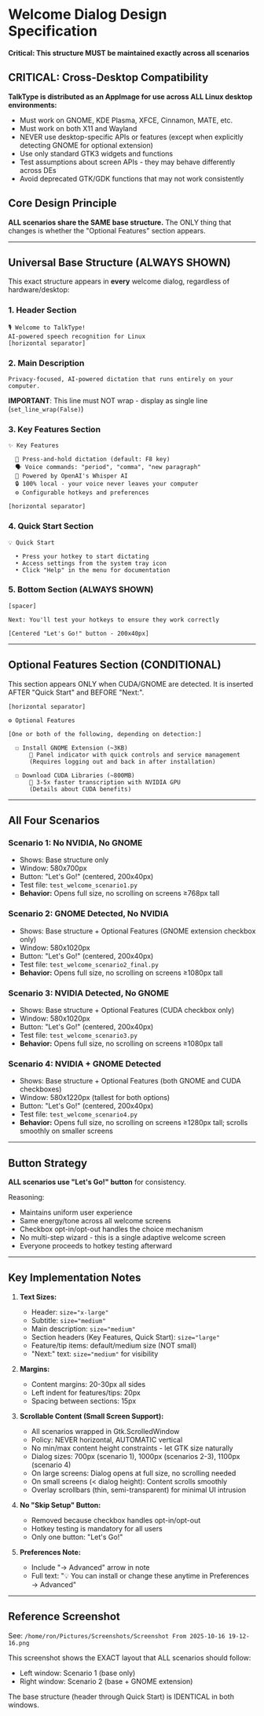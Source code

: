 # Welcome Dialog Design Specification

**Critical: This structure MUST be maintained exactly across all scenarios**

## CRITICAL: Cross-Desktop Compatibility

**TalkType is distributed as an AppImage for use across ALL Linux desktop environments:**
- Must work on GNOME, KDE Plasma, XFCE, Cinnamon, MATE, etc.
- Must work on both X11 and Wayland
- NEVER use desktop-specific APIs or features (except when explicitly detecting GNOME for optional extension)
- Use only standard GTK3 widgets and functions
- Test assumptions about screen APIs - they may behave differently across DEs
- Avoid deprecated GTK/GDK functions that may not work consistently

## Core Design Principle

**ALL scenarios share the SAME base structure.** The ONLY thing that changes is whether the "Optional Features" section appears.

---

## Universal Base Structure (ALWAYS SHOWN)

This exact structure appears in **every** welcome dialog, regardless of hardware/desktop:

### 1. Header Section
```
🎙️ Welcome to TalkType!
AI-powered speech recognition for Linux
[horizontal separator]
```

### 2. Main Description
```
Privacy-focused, AI-powered dictation that runs entirely on your computer.
```
**IMPORTANT**: This line must NOT wrap - display as single line (`set_line_wrap(False)`)

### 3. Key Features Section
```
✨ Key Features

  🎤 Press-and-hold dictation (default: F8 key)
  🗣️ Voice commands: "period", "comma", "new paragraph"
  🤖 Powered by OpenAI's Whisper AI
  🔒 100% local - your voice never leaves your computer
  ⚙️ Configurable hotkeys and preferences

[horizontal separator]
```

### 4. Quick Start Section
```
💡 Quick Start

  • Press your hotkey to start dictating
  • Access settings from the system tray icon
  • Click "Help" in the menu for documentation
```

### 5. Bottom Section (ALWAYS SHOWN)
```
[spacer]

Next: You'll test your hotkeys to ensure they work correctly

[Centered "Let's Go!" button - 200x40px]
```

---

## Optional Features Section (CONDITIONAL)

This section appears ONLY when CUDA/GNOME are detected. It is inserted AFTER "Quick Start" and BEFORE "Next:".

```
[horizontal separator]

⚙️ Optional Features

[One or both of the following, depending on detection:]

  ☐ Install GNOME Extension (~3KB)
      🎨 Panel indicator with quick controls and service management
      (Requires logging out and back in after installation)

  ☐ Download CUDA Libraries (~800MB)
      🚀 3-5x faster transcription with NVIDIA GPU
      (Details about CUDA benefits)
```

---

## All Four Scenarios

### Scenario 1: No NVIDIA, No GNOME
- Shows: Base structure only
- Window: 580x700px
- Button: "Let's Go!" (centered, 200x40px)
- Test file: `test_welcome_scenario1.py`
- **Behavior:** Opens full size, no scrolling on screens ≥768px tall

### Scenario 2: GNOME Detected, No NVIDIA
- Shows: Base structure + Optional Features (GNOME extension checkbox only)
- Window: 580x1020px
- Button: "Let's Go!" (centered, 200x40px)
- Test file: `test_welcome_scenario2_final.py`
- **Behavior:** Opens full size, no scrolling on screens ≥1080px tall

### Scenario 3: NVIDIA Detected, No GNOME
- Shows: Base structure + Optional Features (CUDA checkbox only)
- Window: 580x1020px
- Button: "Let's Go!" (centered, 200x40px)
- Test file: `test_welcome_scenario3.py`
- **Behavior:** Opens full size, no scrolling on screens ≥1080px tall

### Scenario 4: NVIDIA + GNOME Detected
- Shows: Base structure + Optional Features (both GNOME and CUDA checkboxes)
- Window: 580x1220px (tallest for both options)
- Button: "Let's Go!" (centered, 200x40px)
- Test file: `test_welcome_scenario4.py`
- **Behavior:** Opens full size, no scrolling on screens ≥1280px tall; scrolls smoothly on smaller screens

---

## Button Strategy

**ALL scenarios use "Let's Go!" button** for consistency.

Reasoning:
- Maintains uniform user experience
- Same energy/tone across all welcome screens
- Checkbox opt-in/opt-out handles the choice mechanism
- No multi-step wizard - this is a single adaptive welcome screen
- Everyone proceeds to hotkey testing afterward

---

## Key Implementation Notes

1. **Text Sizes:**
   - Header: `size="x-large"`
   - Subtitle: `size="medium"`
   - Main description: `size="medium"`
   - Section headers (Key Features, Quick Start): `size="large"`
   - Feature/tip items: default/medium size (NOT small)
   - "Next:" text: `size="medium"` for visibility

2. **Margins:**
   - Content margins: 20-30px all sides
   - Left indent for features/tips: 20px
   - Spacing between sections: 15px

3. **Scrollable Content (Small Screen Support):**
   - All scenarios wrapped in Gtk.ScrolledWindow
   - Policy: NEVER horizontal, AUTOMATIC vertical
   - No min/max content height constraints - let GTK size naturally
   - Dialog sizes: 700px (scenario 1), 1000px (scenarios 2-3), 1100px (scenario 4)
   - On large screens: Dialog opens at full size, no scrolling needed
   - On small screens (< dialog height): Content scrolls smoothly
   - Overlay scrollbars (thin, semi-transparent) for minimal UI intrusion

4. **No "Skip Setup" Button:**
   - Removed because checkbox handles opt-in/opt-out
   - Hotkey testing is mandatory for all users
   - Only one button: "Let's Go!"

5. **Preferences Note:**
   - Include "→ Advanced" arrow in note
   - Full text: "💡 You can install or change these anytime in Preferences → Advanced"

---

## Reference Screenshot

See: `/home/ron/Pictures/Screenshots/Screenshot From 2025-10-16 19-12-16.png`

This screenshot shows the EXACT layout that ALL scenarios should follow:
- Left window: Scenario 1 (base only)
- Right window: Scenario 2 (base + GNOME extension)

The base structure (header through Quick Start) is IDENTICAL in both windows.
